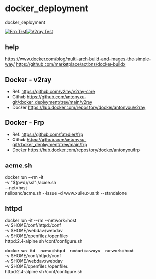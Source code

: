 # docker_deployment
docker_deployment

[![Frp Test][1]][2][![V2ray Test][3]][4]

[1]: https://github.com/antonyxu-git/docker_deployment/workflows/FrpDockerBuildx/badge.svg "Frp Test Pass"
[2]: https://github.com/antonyxu-git/docker_deployment/actions "Frp Test Failed"
[3]: https://github.com/antonyxu-git/docker_deployment/workflows/V2rayDockerBuildx/badge.svg "V2ray Test Pass"
[4]: https://github.com/antonyxu-git/docker_deployment/actions "V2ray Test Failed"


## help
https://www.docker.com/blog/multi-arch-build-and-images-the-simple-way/
https://github.com/marketplace/actions/docker-buildx

## Docker - v2ray

- Ref. https://github.com/v2ray/v2ray-core
- Github https://github.com/antonyxu-git/docker_deployment/tree/main/v2ray
- Docker https://hub.docker.com/repository/docker/antonyxu/v2ray

## Docker - Frp

- Ref. https://github.com/fatedier/frp
- Github https://github.com/antonyxu-git/docker_deployment/tree/main/frp
- Docker https://hub.docker.com/repository/docker/antonyxu/frp

## acme.sh

docker run --rm  -it  \
  -v "$(pwd)/ssl":/acme.sh  \
  --net=host \
  neilpang/acme.sh  --issue -d www.xujie.plus.tk  --standalone

## httpd

docker run -it --rm --network=host \
    -v $HOME/conf/httpd:/conf \
    -v $HOME/webdav:/webdav \
    -v $HOME/openfiles:/openfiles \
    httpd:2.4-alpine sh /conf/configure.sh

docker run -itd --name=httpd --restart=always --network=host \
    -v $HOME/conf/httpd:/conf \
    -v $HOME/webdav:/webdav \
    -v $HOME/openfiles:/openfiles \
    httpd:2.4-alpine sh /conf/configure.sh
